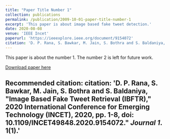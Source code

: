 ```yaml
---
title: "Paper Title Number 1"
collection: publications
permalink: /publication/2009-10-01-paper-title-number-1
excerpt: 'This paper is about image based fake tweet detection.'
date: 2020-08-08
venue: 'IEEE Incet'
paperurl: 'https://ieeexplore.ieee.org/document/9154072'
citation: 'D. P. Rana, S. Bawkar, M. Jain, S. Bothra and S. Baldaniya, "Image Based Fake Tweet Retrieval (IBFTR)," 2020 International Conference for Emerging Technology (INCET), 2020, pp. 1-8, doi: 10.1109/INCET49848.2020.9154072.&quot; <i>Journal 1</i>. 1(1).'
---
```

This paper is about the number 1. The number 2 is left for future work.

[Download paper here](https://ieeexplore.ieee.org/document/9154072)

Recommended citation: citation: 'D. P. Rana, S. Bawkar, M. Jain, S. Bothra and S. Baldaniya, "Image Based Fake Tweet Retrieval (IBFTR)," 2020 International Conference for Emerging Technology (INCET), 2020, pp. 1-8, doi: 10.1109/INCET49848.2020.9154072.&quot; <i>Journal 1</i>. 1(1).'
---
